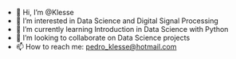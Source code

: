 - 👋 Hi, I’m @Klesse
- 👀 I’m interested in Data Science and Digital Signal Processing
- 🌱 I’m currently learning Introduction in Data Science with Python
- 💞️ I’m looking to collaborate on Data Science projects
- 📫 How to reach me: pedro_klesse@hotmail.com

<!---
Klesse/Klesse is a ✨ special ✨ repository because its `README.md` (this file) appears on your GitHub profile.
You can click the Preview link to take a look at your changes.
--->
